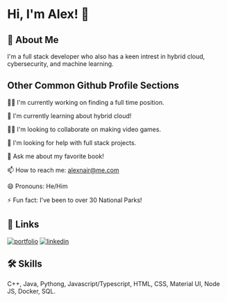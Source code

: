 
# Hi, I'm Alex! 👋


## 🚀 About Me
I'm a full stack developer who also has a keen intrest in hybrid cloud, cybersecurity, and machine learning.




## Other Common Github Profile Sections
👩‍💻 I'm currently working on finding a full time position.

🧠 I'm currently learning about hybrid cloud!

👯‍♀️ I'm looking to collaborate on making video games.

🤔 I'm looking for help with full stack projects.

💬 Ask me about my favorite book!

📫 How to reach me: alexnair@me.com

😄 Pronouns: He/Him

⚡️ Fun fact: I've been to over 30 National Parks!


## 🔗 Links
[![portfolio](https://img.shields.io/badge/my_portfolio-000?style=for-the-badge&logo=ko-fi&logoColor=white)](https://people.tamu.edu/~alexandernair/)
[![linkedin](https://img.shields.io/badge/linkedin-0A66C2?style=for-the-badge&logo=linkedin&logoColor=white)](https://www.linkedin.com/in/alexnair/)


## 🛠 Skills
C++, Java, Pythong, Javascript/Typescript, HTML, CSS, Material UI, Node JS, Docker, SQL.




<!---
alexandernair/alexandernair is a ✨ special ✨ repository because its `README.md` (this file) appears on your GitHub profile.
You can click the Preview link to take a look at your changes.
--->
